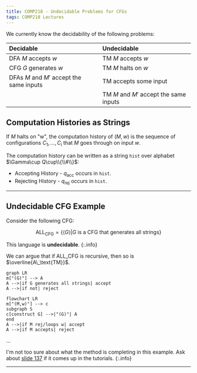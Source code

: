 ```yaml
---
title: COMP218 - Undecidable Problems for CFGs 
tags: COMP218 Lectures
---
```


We currently know the decidability of the following problems:

| Decidable | Undecidable |
| :-- | :-- |
| DFA $M$ accepts $w$ | TM $M$ accepts $w$ |
| CFG $G$ generates $w$ | TM $M$ halts on $w$ |
| DFAs $M$ and $M'$ accept the same inputs | TM accepts some input |
| | TM $M$ and $M'$ accept the same inputs |

## Computation Histories as Strings
If $M$ halts on "w", the computation history of $(M,w)$ is the sequence of configurations $C_1,\ldots,C_i$ that $M$ goes through on input $w$.

The computation history can be written as a string `hist` over alphabet $\Gamma\cup Q\cup\\{\\#\\}$:

* Accepting History - $q_\text{acc}$ occurs in `hist`.
* Rejecting History - $q_\text{rej}$ occurs in `hist`.

---

## Undecidable CFG Example
Consider the following CFG:

$$
\text{ALL}_\text{CFG}=\{\langle G\rangle\vert G\text{ is a CFG that generates all strings}\}
$$

This language is **undecidable**.
{:.info}

We can argue that if $\text{ALL}\_\text{CFG}$ is recursive, then so is $\overline{A\_\text{TM}}$.

```mermaid
graph LR
m["(G)"] --> A
A -->|if G generates all strings| accept
A -->|if not| reject
```

```mermaid
flowchart LR
m["(M,w)"] --> c
subgraph S
c[construct G] -->|"(G)"| A
end
A -->|if M rej/loops w| accept
A -->|if M accepts| reject
```

...

I'm not too sure about what the method is completing in this example. Ask about [slide 137](https://liverpool.instructure.com/courses/47455/files/6140982?module_item_id=1252651) if it comes up in the tutorials.
{:.info}

---